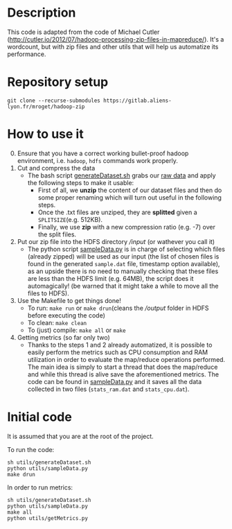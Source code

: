 # Description
This code is adapted from the code of Michael Cutler (http://cutler.io/2012/07/hadoop-processing-zip-files-in-mapreduce/). It's a wordcount, but with zip files and other utils that will help us automatize its performance.

# Repository setup
`git clone --recurse-submodules https://gitlab.aliens-lyon.fr/mroget/hadoop-zip`

# How to use it
0. Ensure that you have a correct working bullet-proof hadoop environment, i.e. `hadoop`, `hdfs` commands work properly.
1. Cut and compress the data
   - The bash script [generateDataset.sh](./utils/generateDataset.sh) grabs our [raw data](https://github.com/osmarcedron/pen-dataset) and apply the following steps to make it usable:
	 - First of all, we **unzip** the content of our dataset files and then do some proper renaming which will turn out useful in the following steps.
	 - Once the .txt files are unziped, they are **splitted** given a `SPLITSIZE`(e.g. 512KB).
	 - Finally, we use **zip** with a new compression ratio (e.g. -7) over the split files.
2. Put our zip file into the HDFS directory */input* (or wathever you call it)
   - The python script [sampleData.py](./utils/sampleData.py) is in charge of selecting which files (already zipped) will be used as our input (the list of chosen files is found in the generated `sample.dat` file, timestamp option available), as an upside there is no need to manually checking that these files are less than the HDFS limit (e.g. 64MB), the script does it automagically! (be warned that it might take a while to move all the files to HDFS).
3. Use the Makefile to get things done!
   - To run: `make run` or `make drun`(cleans the */output* folder in HDFS before executing the code)
   - To clean: `make clean`
   - To (just) compile: `make all` or `make`
4. Getting metrics (so far only two)
   - Thanks to the steps 1 and 2 already automatized, it is possible to easily perform the metrics such as CPU consumption and RAM utilization in order to evaluate the map/reduce operations performed. The main idea is simply to start a thread that does the map/reduce and while this thread is alive save the aforementioned metrics. The code can be found in [sampleData.py](./utils/getMetrics.py) and it saves all the data collected in two files (`stats_ram.dat` and `stats_cpu.dat`).

# Initial code
It is assumed that you are at the root of the project.

To run the code:
```
sh utils/generateDataset.sh
python utils/sampleData.py
make drun

```

In order to run metrics:
```
sh utils/generateDataset.sh
python utils/sampleData.py
make all
python utils/getMetrics.py

```
